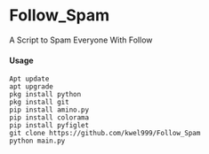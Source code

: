 # Follow_Spam
A  Script to Spam Everyone With Follow

#### Usage

```
Apt update
apt upgrade
pkg install python
pkg install git
pip install amino.py
pip install colorama
pip install pyfiglet
git clone https://github.com/kwel999/Follow_Spam
python main.py
```
